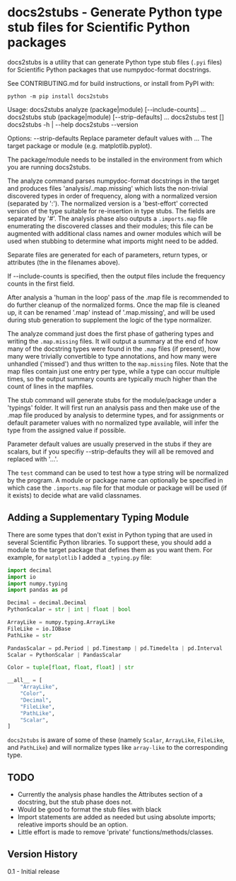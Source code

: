 # docs2stubs - Generate Python type stub files for Scientific Python packages

docs2stubs is a utility that can generate Python type stub files (`.pyi` files)
for Scientific Python packages that use numpydoc-format docstrings.

See CONTRIBUTING.md for build instructions, or install from PyPI with:

```
python -m pip install docs2stubs
```

Usage:
  docs2stubs analyze (package|module) [--include-counts] <name>...
  docs2stubs stub (package|module) [--strip-defaults] <name>...
  docs2stubs test [<name>] <typestring>
  docs2stubs -h | --help
  docs2stubs --version

Options:
  --strip-defaults  Replace parameter default values with ...
  <name>            The target package or module (e.g. matplotlib.pyplot).

The package/module needs to be installed in the environment from which
you are running docs2stubs.

The analyze command parses numpydoc-format docstrings in the target
and produces files 'analysis/<name>.<what>.map.missing' which lists the
non-trivial discovered types in order of frequency, along with a normalized version
(separated by ':'). The normalized version is a 'best-effort' corrected
version of the type suitable for re-insertion in type stubs. The fields
are separated by '#'. The analysis phase also outputs a `.imports.map`
file enumerating the discovered classes and their modules; this file can
be augmented with additional class names and owner modules which will 
be used when stubbing to determine what imports might need to be added.

Separate files are generated for each of parameters, return types, or
attributes (the <what> in the filenames above).

If --include-counts is specified, then the output files include the
frequency counts in the first field.

After analysis a 'human in the loop' pass of the .map file is 
recommended to do further cleanup of the normalized forms. Once the 
map file is cleaned up, it can be renamed '.map' instead of 
'.map.missing', and will be used during stub generation to supplement
the logic of the type normalizer.

The analyze command just does the first phase of gathering types
and writing the `.map.missing` files. It will output a summary 
at the end of how many of the docstring types were found in the 
`.map` files (if present), how many were trivially convertible 
to type annotations, and how many were unhandled ('missed') and 
thus written to the `map.missing` files. Note that the map files
contain just one entry per type, while a type can occur multiple
times, so the output summary counts are typically much higher 
than the count of lines in the mapfiles.

The stub command will generate stubs for the module/package under a 
'typings' folder. It will first run an analysis pass and
then make use of the .map file produced by analysis to 
determine types, and for assignments or default parameter values with
no normalized type available, will infer the type from the assigned
value if possible.

Parameter default values are usually preserved in the stubs if they are
scalars, but if you specifiy --strip-defaults they will all be removed
and replaced with '...'.

The `test` command can be used to test how a type string will be 
normalized by the program. A module or package name can optionally
be specified in which case the `.imports.map` file for that module
or package will be used (if it exists) to decide what are valid classnames.


## Adding a Supplementary Typing Module

There are some types that don't exist in Python typing that are used 
in several Scientific Python libraries. To support these, you should 
add a module to the target package that defines them as you want them.
For example, for `matplotlib` I added a `_typing.py` file:

```python
import decimal
import io
import numpy.typing
import pandas as pd

Decimal = decimal.Decimal
PythonScalar = str | int | float | bool

ArrayLike = numpy.typing.ArrayLike
FileLike = io.IOBase
PathLike = str

PandasScalar = pd.Period | pd.Timestamp | pd.Timedelta | pd.Interval
Scalar = PythonScalar | PandasScalar

Color = tuple[float, float, float] | str

__all__ = [
    "ArrayLike",
    "Color",
    "Decimal",
    "FileLike",
    "PathLike",
    "Scalar",
]
```

`docs2stubs` is aware of some of these (namely `Scalar`, `ArrayLike`, `FileLike`, and `PathLike`) and will normalize types
like `array-like` to the corresponding type.

## TODO

- Currently the analysis phase handles the Attributes section of a docstring,
but the stub phase does not.
- Would be good to format the stub files with black
- Import statements are added as needed but using absolute imports; releative
imports should be an option.
- Little effort is made to remove 'private' functions/methods/classes.


## Version History

0.1 - Initial release

